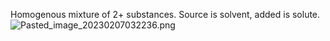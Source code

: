 Homogenous mixture of 2+ substances. Source is solvent, added is solute.
![Pasted_image_20230207032236.png](pasted_image_20230207032236.png)
